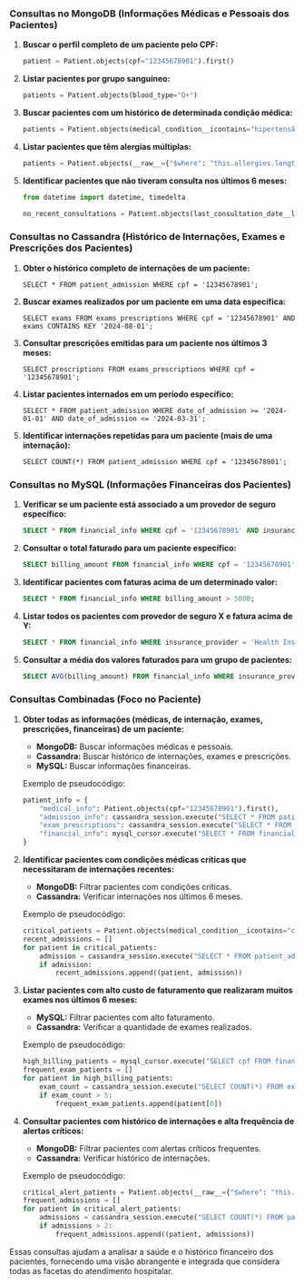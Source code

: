 ### **Consultas no MongoDB (Informações Médicas e Pessoais dos Pacientes)**

1. **Buscar o perfil completo de um paciente pelo CPF:**
   ```python
   patient = Patient.objects(cpf="12345678901").first()
   ```

2. **Listar pacientes por grupo sanguíneo:**
   ```python
   patients = Patient.objects(blood_type="O+")
   ```

3. **Buscar pacientes com um histórico de determinada condição médica:**
   ```python
   patients = Patient.objects(medical_condition__icontains="hipertensão")
   ```

4. **Listar pacientes que têm alergias múltiplas:**
   ```python
   patients = Patient.objects(__raw__={"$where": "this.allergies.length > 1"})
   ```

5. **Identificar pacientes que não tiveram consulta nos últimos 6 meses:**
   ```python
   from datetime import datetime, timedelta

   no_recent_consultations = Patient.objects(last_consultation_date__lte=datetime.now() - timedelta(days=180))
   ```

### **Consultas no Cassandra (Histórico de Internações, Exames e Prescrições dos Pacientes)**

1. **Obter o histórico completo de internações de um paciente:**
   ```cql
   SELECT * FROM patient_admission WHERE cpf = '12345678901';
   ```

2. **Buscar exames realizados por um paciente em uma data específica:**
   ```cql
   SELECT exams FROM exams_prescriptions WHERE cpf = '12345678901' AND exams CONTAINS KEY '2024-08-01';
   ```

3. **Consultar prescrições emitidas para um paciente nos últimos 3 meses:**
   ```cql
   SELECT prescriptions FROM exams_prescriptions WHERE cpf = '12345678901';
   ```

4. **Listar pacientes internados em um período específico:**
   ```cql
   SELECT * FROM patient_admission WHERE date_of_admission >= '2024-01-01' AND date_of_admission <= '2024-03-31';
   ```

5. **Identificar internações repetidas para um paciente (mais de uma internação):**
   ```cql
   SELECT COUNT(*) FROM patient_admission WHERE cpf = '12345678901';
   ```

### **Consultas no MySQL (Informações Financeiras dos Pacientes)**

1. **Verificar se um paciente está associado a um provedor de seguro específico:**
   ```sql
   SELECT * FROM financial_info WHERE cpf = '12345678901' AND insurance_provider = 'Health Insurance Co';
   ```

2. **Consultar o total faturado para um paciente específico:**
   ```sql
   SELECT billing_amount FROM financial_info WHERE cpf = '12345678901';
   ```

3. **Identificar pacientes com faturas acima de um determinado valor:**
   ```sql
   SELECT * FROM financial_info WHERE billing_amount > 5000;
   ```

4. **Listar todos os pacientes com provedor de seguro X e fatura acima de Y:**
   ```sql
   SELECT * FROM financial_info WHERE insurance_provider = 'Health Insurance Co' AND billing_amount > 10000;
   ```

5. **Consultar a média dos valores faturados para um grupo de pacientes:**
   ```sql
   SELECT AVG(billing_amount) FROM financial_info WHERE insurance_provider = 'Health Insurance Co';
   ```

### **Consultas Combinadas (Foco no Paciente)**

1. **Obter todas as informações (médicas, de internação, exames, prescrições, financeiras) de um paciente:**
   - **MongoDB:** Buscar informações médicas e pessoais.
   - **Cassandra:** Buscar histórico de internações, exames e prescrições.
   - **MySQL:** Buscar informações financeiras.

   Exemplo de pseudocódigo:
   ```python
   patient_info = {
       "medical_info": Patient.objects(cpf="12345678901").first(),
       "admission_info": cassandra_session.execute("SELECT * FROM patient_admission WHERE cpf = %s", ('12345678901',)).one(),
       "exam_prescriptions": cassandra_session.execute("SELECT * FROM exams_prescriptions WHERE cpf = %s", ('12345678901',)).one(),
       "financial_info": mysql_cursor.execute("SELECT * FROM financial_info WHERE cpf = %s", ('12345678901',)).fetchone()
   }
   ```

2. **Identificar pacientes com condições médicas críticas que necessitaram de internações recentes:**
   - **MongoDB:** Filtrar pacientes com condições críticas.
   - **Cassandra:** Verificar internações nos últimos 6 meses.

   Exemplo de pseudocódigo:
   ```python
   critical_patients = Patient.objects(medical_condition__icontains="crítico")
   recent_admissions = []
   for patient in critical_patients:
       admission = cassandra_session.execute("SELECT * FROM patient_admission WHERE cpf = %s AND date_of_admission >= %s", (patient.cpf, datetime.now() - timedelta(days=180))).one()
       if admission:
           recent_admissions.append((patient, admission))
   ```

3. **Listar pacientes com alto custo de faturamento que realizaram muitos exames nos últimos 6 meses:**
   - **MySQL:** Filtrar pacientes com alto faturamento.
   - **Cassandra:** Verificar a quantidade de exames realizados.

   Exemplo de pseudocódigo:
   ```python
   high_billing_patients = mysql_cursor.execute("SELECT cpf FROM financial_info WHERE billing_amount > %s", (10000,)).fetchall()
   frequent_exam_patients = []
   for patient in high_billing_patients:
       exam_count = cassandra_session.execute("SELECT COUNT(*) FROM exams_prescriptions WHERE cpf = %s AND exams CONTAINS KEY >= %s", (patient[0], datetime.now() - timedelta(days=180))).one()
       if exam_count > 5:
           frequent_exam_patients.append(patient[0])
   ```

4. **Consultar pacientes com histórico de internações e alta frequência de alertas críticos:**
   - **MongoDB:** Filtrar pacientes com alertas críticos frequentes.
   - **Cassandra:** Verificar histórico de internações.

   Exemplo de pseudocódigo:
   ```python
   critical_alert_patients = Patient.objects(__raw__={"$where": "this.critical_alerts.length > 3"})
   frequent_admissions = []
   for patient in critical_alert_patients:
       admissions = cassandra_session.execute("SELECT COUNT(*) FROM patient_admission WHERE cpf = %s", (patient.cpf,)).one()
       if admissions > 2:
           frequent_admissions.append((patient, admissions))
   ```

Essas consultas ajudam a analisar a saúde e o histórico financeiro dos pacientes, fornecendo uma visão abrangente e integrada que considera todas as facetas do atendimento hospitalar.
